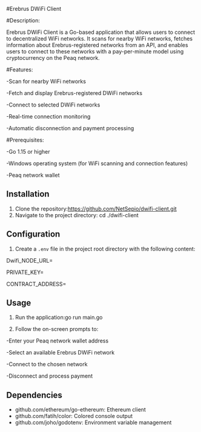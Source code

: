 #Erebrus DWiFi Client

#Description: 

Erebrus DWiFi Client is a Go-based application that allows users to connect to decentralized WiFi networks. It scans for nearby WiFi networks, fetches information about Erebrus-registered networks from an API, and enables users to connect to these networks with a pay-per-minute model using cryptocurrency on the Peaq network.

#Features:

-Scan for nearby WiFi networks

-Fetch and display Erebrus-registered DWiFi networks

-Connect to selected DWiFi networks

-Real-time connection monitoring

-Automatic disconnection and payment processing

#Prerequisites:

-Go 1.15 or higher

-Windows operating system (for WiFi scanning and connection features)

-Peaq network wallet

## Installation

1. Clone the repository:https://github.com/NetSepio/dwifi-client.git
2. Navigate to the project directory: cd ./dwifi-client

## Configuration

1. Create a `.env` file in the project root directory with the following content:

Dwifi_NODE_URL=

PRIVATE_KEY=

CONTRACT_ADDRESS=

## Usage

1. Run the application:go run main.go

2. Follow the on-screen prompts to:
   
 -Enter your Peaq network wallet address

 -Select an available Erebrus DWiFi network

 -Connect to the chosen network

 -Disconnect and process payment

## Dependencies

- github.com/ethereum/go-ethereum: Ethereum client
- github.com/fatih/color: Colored console output
- github.com/joho/godotenv: Environment variable management
